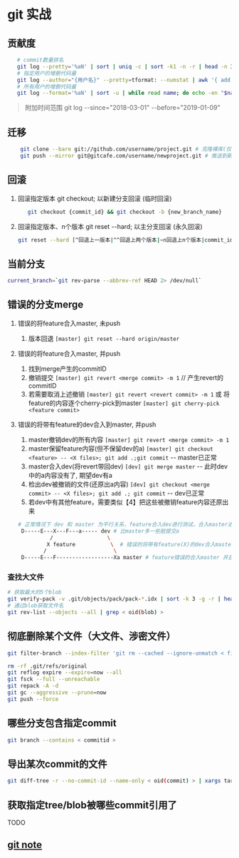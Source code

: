 # git 实战

## 贡献度

```bash
   # commit数量排名
   git log --pretty='%aN' | sort | uniq -c | sort -k1 -n -r | head -n 3
   # 指定用户的增删代码量
   git log --author="{用户名}" --pretty=tformat: --numstat | awk '{ add += $1; subs += $2; loc += $1 - $2 } END { printf "added lines: %s, removed lines: %s, total lines: %s\n", add, subs, loc }' 
   # 所有用户的增删代码量
   git log --format='%aN' | sort -u | while read name; do echo -en "$name\t"; git log --author="$name" --pretty=tformat: --numstat | awk '{ add += $1; subs += $2; loc += $1 - $2 } END { printf "added lines: %s, removed lines: %s, total lines: %s\n", add, subs, loc }' -; done

```

> 附加时间范围 git log --since="2018-03-01" --before="2019-01-09"

## 迁移

```bash
    git clone --bare git://github.com/username/project.git # 克隆裸库(仅代码)
    git push --mirror git@gitcafe.com/username/newproject.git # 推送到新地址
```

## 回滚

1. 回滚指定版本 git checkout; 以新建分支回滚 (临时回滚)

   ```bash
      git checkout {commit_id} && git checkout -b {new_branch_name}
   ```

2. 回滚指定版本、n个版本 git reset --hard; 以主分支回滚 (永久回滚)

   ```bash
   git reset --hard [^回退上一版本|^^回退上两个版本|~n回退上n个版本|commit_id回退到某一版本] && git push -f
   ```

## 当前分支

```bash
current_branch=`git rev-parse --abbrev-ref HEAD 2> /dev/null`
```

## 错误的分支merge

1. 错误的将feature合入master, 未push

   1. 版本回退 `[master] git reset --hard origin/master`

2. 错误的将feature合入master, 并push

   1. 找到merge产生的commitID
   2. 撤销提交 `[master] git revert <merge commit> -m 1` // 产生revert的commitID
   3. 若需要取消上述撤销 `[master] git revert <revert commit> -m 1` 或 将feature的内容逐个cherry-pick到master `[master] git cherry-pick <feature commit>`

3. 错误的将带有feature的dev合入到master, 并push

   1. master撤销dev的所有内容 `[master] git revert <merge commit> -m 1`
   2. master保留feature内容(但不保留dev的a) `[master] git checkout <feature> -- <X files>; git add .;git commit` -- master已正常
   3. master合入dev(将revert带回dev) `[dev] git merge master` -- 此时dev中的a内容没有了, 期望dev有a
   4. 检出dev被撤销的文件(还原出a内容) `[dev] git checkout <merge commit> -- <X files>; git add .; git commit` -- dev已正常
   5. 若dev中有其他feature，需要类似【4】把这些被撤销feature内容还原出来

   ```bash
   # 正常情况下 dev 和 master 为平行关系，feature合入dev进行测试，合入master进行上线
    D-----E---X---F---a----- dev # 比master多一些脏提交a
             /                 \
            X feature           \  # 错误的将带有feature(X)的dev合入master
           /                     \
    D-----E---F------------------Xa master # feature错误的合入master 并且 dev的a错误的合进了master
   ```

### 查找大文件

```bash
# 获取最大的5个blob
git verify-pack -v .git/objects/pack/pack-*.idx | sort -k 3 -g -r | head -n5
# 通过blob获取文件名
git rev-list --objects --all | grep < oid(blob) >
```

## 彻底删除某个文件（大文件、涉密文件）

```bash
git filter-branch --index-filter 'git rm --cached --ignore-unmatch < file >'

rm -rf .git/refs/original
git reflog expire --expire=now --all
git fsck --full --unreachable
git repack -A -d
git gc --aggressive --prune=now
git push --force
```

## 哪些分支包含指定commit

```bash
git branch --contains < commitid >
```

## 导出某次commit的文件

```bash
git diff-tree -r --no-commit-id --name-only < oid(commit) > | xargs tar -rf mycommit.tar
```

## 获取指定tree/blob被哪些commit引用了

TODO

## [git note](git.md)
